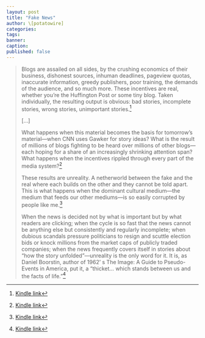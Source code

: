 ```yaml
---
layout: post
title: "Fake News"
author: \[potatowire]
categories: 
tags: 
banner: 
caption: 
published: false
---
```


> Blogs are assailed on all sides, by the crushing economics of their business, dishonest sources, inhuman deadlines, pageview quotas, inaccurate information, greedy publishers, poor training, the demands of the audience, and so much more. These incentives are real, whether you’re the Huffington Post or some tiny blog. Taken individually, the resulting output is obvious: bad stories, incomplete stories, wrong stories, unimportant stories.[^1]
> 
> [...]
> 
> What happens when this material becomes the basis for tomorrow’s material—when CNN uses Gawker for story ideas? What is the result of millions of blogs fighting to be heard over millions of other blogs—each hoping for a share of an increasingly shrinking attention span? What happens when the incentives rippled through every part of the media system?[^2]
> 
> These results are unreality. A netherworld between the fake and the real where each builds on the other and they cannot be told apart. This is what happens when the dominant cultural medium—the medium that feeds our other mediums—is so easily corrupted by people like me.[^3]
> 
> When the news is decided not by what is important but by what readers are clicking; when the cycle is so fast that the news cannot be anything else but consistently and regularly incomplete; when dubious scandals pressure politicians to resign and scuttle election bids or knock millions from the market caps of publicly traded companies; when the news frequently covers itself in stories about “how the story unfolded”—unreality is the only word for it. It is, as Daniel Boorstin, author of 1962’ s The Image: A Guide to Pseudo-Events in America, put it, a “thicket… which stands between us and the facts of life.”[^4]


[^1]:	[Kindle link][1]

[^2]:	[Kindle link][2]

[^3]:	[Kindle link][3]

[^4]:	[Kindle link][4]

[1]:	http://a.co/dSkV0mK
[2]:	http://a.co/00mWY8g
[3]:	http://a.co/8AURyww
[4]:	http://a.co/iF1QQI7